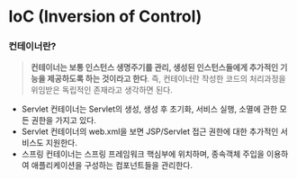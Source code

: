 # IoC (Inversion of Control)



### 컨테이너란?

> **컨테이너는 보통 인스턴스 생명주기를 관리, 생성된 인스턴스들에게 추가적인 기능을 제공하도록 하는 것이라고 한다**. 즉, 컨테이너란 작성한 코드의 처리과정을 위임받은 독립적인 존재라고 생각하면 된다.

* Servlet 컨테이너는 Servlet의 생성, 생성 후 초기화, 서비스 실행, 소멸에 관한 모든 권한을 가지고 있다.
* Servlet 컨테이너의 web.xml을 보면 JSP/Servlet 접근 권한에 대한 추가적인 서비스도 지원한다.
* 스프링 컨테이너는 스프링 프레임워크 핵심부에 위치하며, 종속객체 주입을 이용하여 애플리케이션을 구성하는 컴포넌트들을 관리한다.

